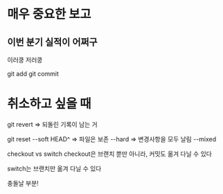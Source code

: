 # 매우 중요한 보고

## 이번 분기 실적이 어쩌구

이러쿵 저러쿵

git add
git commit

# 취소하고 싶을 때
git revert => 되돌린 기록이 남는 거

git reset --soft HEAD^ => 파일은 보존
          --hard => 변경사항을 모두 날림
          --mixed

checkout vs switch
checkout은 브랜치 뿐만 아니라, 커밋도 옮겨 다닐 수 있다

switch는 브랜치만 옮겨 다닐 수 있다

충돌날 부분!
